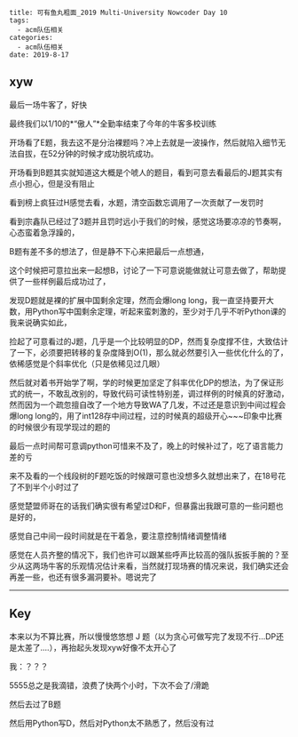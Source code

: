 ~~~
title: 可有鱼丸粗面_2019 Multi-University Nowcoder Day 10
tags: 
  - acm队伍相关
categories:
  - acm队伍相关
date: 2019-8-17
~~~

## xyw

最后一场牛客了，好快

最终我们以1/10的*“傲人”*全勤率结束了今年的牛客多校训练

开场看了E题，我去这不是分治裸题吗？冲上去就是一波操作，然后就陷入细节无法自拔，在52分钟的时候才成功脱坑成功。

开场看到B题其实就知道这大概是个唬人的题目，看到可意去看最后的J题其实有点小担心，但是没有阻止

看到榜上疯狂过H感觉去看，水题，清空函数忘调用了一次贡献了一发罚时

看到宗鑫队已经过了3题并且罚时远小于我们的时候，感觉这场要凉凉的节奏啊，心态蛮着急浮躁的，

B题有差不多的想法了，但是静不下心来把最后一点想通，

这个时候把可意拉出来一起想B，讨论了一下可意说能做就让可意去做了，帮助提供了一些样例最后成功过了，

发现D题就是裸的扩展中国剩余定理，然而会爆long long，我一直坚持要开大数，用Python写中国剩余定理，听起来蛮刺激的，至少对于几乎不听Python课的我来说确实如此，

捡起了可意看过的J题，几乎是一个比较明显的DP，然而复杂度撑不住，大致估计了一下，必须要把转移的复杂度降到O(1)，那么就必然要引入一些优化什么的了，依稀感觉是个斜率优化（只是依稀见过几眼）

然后就对着书开始学了啊，学的时候更加坚定了斜率优化DP的想法，为了保证形式的统一，不敢乱改别的，导致代码可读性特别差，调过样例的时候真的好激动，然而因为一个疏忽擅自改了一个地方导致WA了几发，不过还是意识到中间过程会爆long long的，用了int128存中间过程，过的时候真的超级开心~~~印象中比赛的时候很少有现学现过的题的

最后一点时间帮可意调python可惜来不及了，晚上的时候补过了，吃了语言能力差的亏

来不及看的一个线段树的F题吃饭的时候跟可意也没想多久就想出来了，在18号花了不到半个小时过了

感觉楚盟师哥在的话我们确实很有希望过D和F，但暴露出我跟可意的一些问题也是好的，

感觉自己中间一段时间就是在干着急，要注意控制情绪调整情绪

感觉在人员齐整的情况下，我们也许可以跟某些呼声比较高的强队扳扳手腕的？至少从这两场牛客的乐观情况估计来看，当然就打现场赛的情况来说，我们确实还会再差一些，也还有很多漏洞要补。嗯说完了

---

## Key

本来以为不算比赛，所以慢慢悠悠想 J 题（以为贪心可做写完了发现不行...DP还是太差了....），再抬起头发现xyw好像不太开心了

我：？？？

5555总之是我滴错，浪费了快两个小时，下次不会了/滑跪

然后去过了B题

然后用Python写D，然后对Python太不熟悉了，然后没有过



